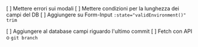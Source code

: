 [ ] Mettere errori sui modali
[ ] Mettere condizioni per la lunghezza dei campi del DB
[ ] Aggiungere su Form-Input `:state="validEnvironment()" trim`

[ ] Aggiungere al database campi riguardo l'ultimo commit
[ ] Fetch con API o `git branch`